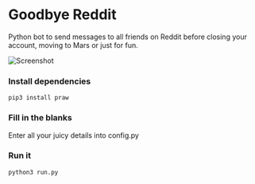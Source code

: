 # Goodbye Reddit

Python bot to send messages to all friends on Reddit before closing your account, moving to Mars or just for fun.

![Screenshot](https://i.imgur.com/OglGdCB.png)

### Install dependencies

    pip3 install praw

### Fill in the blanks     

Enter all your juicy details into config.py

### Run it

    python3 run.py
